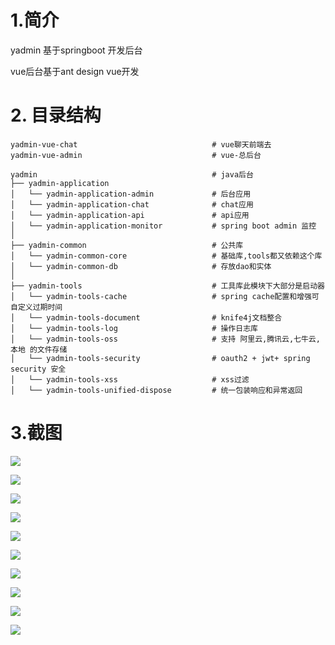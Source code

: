 # 1.简介
yadmin 基于springboot 开发后台

vue后台基于ant design vue开发

# 2. 目录结构

```
yadmin-vue-chat                              # vue聊天前端去 
yadmin-vue-admin                             # vue-总后台

yadmin       			                     # java后台					
├── yadmin-application
│   └── yadmin-application-admin             # 后台应用
│   └── yadmin-application-chat              # chat应用
│   └── yadmin-application-api               # api应用
│   └── yadmin-application-monitor           # spring boot admin 监控
│
├── yadmin-common                            # 公共库
│   └── yadmin-common-core                   # 基础库,tools都又依赖这个库
│   └── yadmin-common-db                     # 存放dao和实体
│  
├── yadmin-tools                             # 工具库此模块下大部分是启动器
│   └── yadmin-tools-cache                   # spring cache配置和增强可自定义过期时间
│   └── yadmin-tools-document                # knife4j文档整合             
│   └── yadmin-tools-log                     # 操作日志库
│   └── yadmin-tools-oss                     # 支持 阿里云,腾讯云,七牛云,本地 的文件存储
│   └── yadmin-tools-security                # oauth2 + jwt+ spring security 安全
│   └── yadmin-tools-xss                     # xss过滤
│   └── yadmin-tools-unified-dispose         # 统一包装响应和异常返回
```

# 3.截图

![](https://php-yangyi-images.oss-cn-shenzhen.aliyuncs.com/mydocs/1.png)

![](https://php-yangyi-images.oss-cn-shenzhen.aliyuncs.com/mydocs/2.png)

![](https://php-yangyi-images.oss-cn-shenzhen.aliyuncs.com/mydocs/3.png)

![](https://php-yangyi-images.oss-cn-shenzhen.aliyuncs.com/mydocs/4.png)

![](https://php-yangyi-images.oss-cn-shenzhen.aliyuncs.com/mydocs/5.png)

![](https://php-yangyi-images.oss-cn-shenzhen.aliyuncs.com/mydocs/6.png)

![](https://php-yangyi-images.oss-cn-shenzhen.aliyuncs.com/mydocs/7.png)

![](https://php-yangyi-images.oss-cn-shenzhen.aliyuncs.com/mydocs/8.png)

![](https://php-yangyi-images.oss-cn-shenzhen.aliyuncs.com/mydocs/9.png)

![](https://php-yangyi-images.oss-cn-shenzhen.aliyuncs.com/mydocs/10.png)
